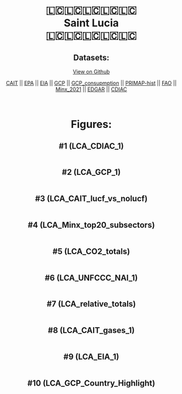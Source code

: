 
<center>
<h1 align="center">
🇱🇨🇱🇨🇱🇨🇱🇨🇱🇨
<br>
Saint Lucia
<br>
🇱🇨🇱🇨🇱🇨🇱🇨🇱🇨
</h1>
<h2>Datasets:</h2>
<p><a href="https://github.com/dquintani/GreenhouseData/tree/master/country_data/LCA_Saint Lucia/data">View on Github</a>
<br></p><p><a href="data/LCA_CAIT.csv">CAIT</a> || <a href="data/LCA_EPA.csv">EPA</a> || <a href="data/LCA_EIA.csv">EIA</a> || <a href="data/LCA_GCP.csv">GCP</a> || <a href="data/LCA_GCP_consupmption.csv">GCP_consupmption</a> || <a href="data/LCA_PRIMAP-hist.csv">PRIMAP-hist</a> || <a href="data/LCA_FAO.csv">FAO</a> || <a href="data/LCA_Minx_2021.csv">Minx_2021</a> || <a href="data/LCA_EDGAR.csv">EDGAR</a> || <a href="data/LCA_CDIAC.csv">CDIAC</a></p><p><br></p>
<h1>Figures:</h1><h2>#1 (LCA_CDIAC_1)</h2>
<p><img alt="" src="figures/LCA_CDIAC_1.png" /></p><h2>#2 (LCA_GCP_1)</h2>
<p><img alt="" src="figures/LCA_GCP_1.png" /></p><h2>#3 (LCA_CAIT_lucf_vs_nolucf)</h2>
<p><img alt="" src="figures/LCA_CAIT_lucf_vs_nolucf.png" /></p><h2>#4 (LCA_Minx_top20_subsectors)</h2>
<p><img alt="" src="figures/LCA_Minx_top20_subsectors.png" /></p><h2>#5 (LCA_CO2_totals)</h2>
<p><img alt="" src="figures/LCA_CO2_totals.png" /></p><h2>#6 (LCA_UNFCCC_NAI_1)</h2>
<p><img alt="" src="figures/LCA_UNFCCC_NAI_1.png" /></p><h2>#7 (LCA_relative_totals)</h2>
<p><img alt="" src="figures/LCA_relative_totals.png" /></p><h2>#8 (LCA_CAIT_gases_1)</h2>
<p><img alt="" src="figures/LCA_CAIT_gases_1.png" /></p><h2>#9 (LCA_EIA_1)</h2>
<p><img alt="" src="figures/LCA_EIA_1.png" /></p><h2>#10 (LCA_GCP_Country_Highlight)</h2>
<p><img alt="" src="figures/LCA_GCP_Country_Highlight.png" /></p>
